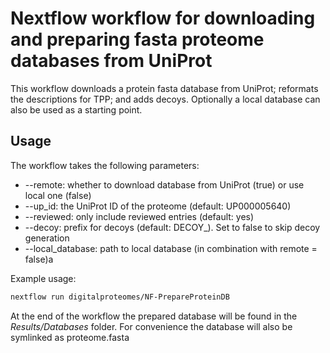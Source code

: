 # Nextflow workflow for downloading and preparing fasta proteome databases from UniProt

This workflow downloads a protein fasta database from UniProt; reformats the descriptions for TPP; and adds decoys. 
Optionally a local database can also be used as a starting point.

## Usage

The workflow takes the following parameters:
* --remote:       whether to download database from UniProt (true) or use local one (false)	
* --up_id:        the UniProt ID of the proteome (default: UP000005640)
* --reviewed:     only include reviewed entries (default: yes)
* --decoy:        prefix for decoys (default: DECOY_). Set to false to skip decoy generation
* --local_database: path to local database (in combination with remote = false)a

Example usage:

```bash
nextflow run digitalproteomes/NF-PrepareProteinDB
```
At the end of the workflow the prepared database will be found in the *Results/Databases* folder. 
For convenience the database will also be symlinked as proteome.fasta
